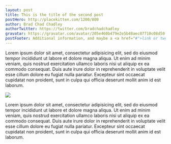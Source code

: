 ```yaml
---
layout: post
title: This is the title of the second post
postHero: http://placekitten.com/1200/800
author: Brad Chad Chadley
authorTwitter: https://twitter.com/bradchadchadley
gravatar: https://gravatar.com/avatar/205e460b479e2e5b48aec07710c08d50
postFooter: Additional information, and maybe a <a href="#">link or two</a>
---
```

Lorem ipsum dolor sit amet, consectetur adipisicing elit, sed do eiusmod tempor incididunt ut labore et dolore magna aliqua. Ut enim ad minim veniam, quis nostrud exercitation ullamco laboris nisi ut aliquip ex ea commodo consequat. Duis aute irure dolor in reprehenderit in voluptate velit esse cillum dolore eu fugiat nulla pariatur. Excepteur sint occaecat cupidatat non proident, sunt in culpa qui officia deserunt mollit anim id est laborum.  

<img class="pull-right" src="http://placekitten.com/400/200"/>  

Lorem ipsum dolor sit amet, consectetur adipisicing elit, sed do eiusmod tempor incididunt ut labore et dolore magna aliqua. Ut enim ad minim veniam, quis nostrud exercitation ullamco laboris nisi ut aliquip ex ea commodo consequat. Duis aute irure dolor in reprehenderit in voluptate velit esse cillum dolore eu fugiat nulla pariatur. Excepteur sint occaecat cupidatat non proident, sunt in culpa qui officia deserunt mollit anim id est laborum.

